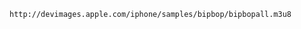 <!-- title:HLS (.m3u8) の開発の時使えるサンプル動画 -->
`http://devimages.apple.com/iphone/samples/bipbop/bipbopall.m3u8`
